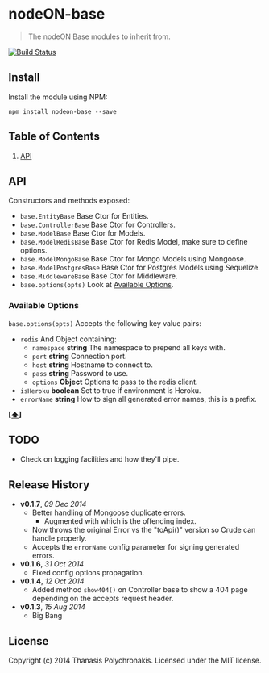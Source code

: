 # nodeON-base

> The nodeON Base modules to inherit from.

[![Build Status](https://secure.travis-ci.org/thanpolas/nodeON-base.png?branch=master)](http://travis-ci.org/thanpolas/nodeON-base)


## Install

Install the module using NPM:

```
npm install nodeon-base --save
```

## <a name='TOC'>Table of Contents</a>

1. [API](#api)

## API

Constructors and methods exposed:

* `base.EntityBase` Base Ctor for Entities.
* `base.ControllerBase` Base Ctor for Controllers.
* `base.ModelBase` Base Ctor for Models.
* `base.ModelRedisBase` Base Ctor for Redis Model, make sure to define options.
* `base.ModelMongoBase` Base Ctor for Mongo Models using Mongoose.
* `base.ModelPostgresBase` Base Ctor for Postgres Models using Sequelize.
* `base.MiddlewareBase` Base Ctor for Middleware.
* `base.options(opts)` Look at [Available Options](#available-options).

### Available Options

`base.options(opts)` Accepts the following key value pairs:

* `redis` And Object containing:
    * `namespace` **string** The namespace to prepend all keys with.
    * `port` **string** Connection port.
    * `host` **string** Hostname to connect to.
    * `pass` **string** Password to use.
    * `options` **Object** Options to pass to the redis client.
* `isHeroku` **boolean** Set to true if environment is Heroku.
* `errorName` **string** How to sign all generated error names, this is a prefix.

**[[⬆]](#TOC)**

## TODO

* Check on logging facilities and how they'll pipe.

## Release History

- **v0.1.7**, *09 Dec 2014*
    - Better handling of Mongoose duplicate errors.
        - Augmented with which is the offending index.
    - Now throws the original Error vs the "toApi()" version so Crude can handle properly.
    - Accepts the `errorName` config parameter for signing generated errors.
- **v0.1.6**, *31 Oct 2014*
    - Fixed config options propagation.
- **v0.1.4**, *12 Oct 2014*
    - Added method `show404()` on Controller base to show a 404 page depending on the accepts request header.
- **v0.1.3**, *15 Aug 2014*
    - Big Bang

## License

Copyright (c) 2014 Thanasis Polychronakis. Licensed under the MIT license.

